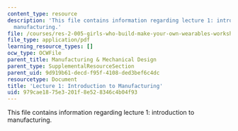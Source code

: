 ```yaml
---
content_type: resource
description: 'This file contains information regarding lecture 1: introduction to
  manufacturing.'
file: /courses/res-2-005-girls-who-build-make-your-own-wearables-workshop-spring-2015/979cae1875e3201f8e528346c4b04f93_MITRES_2_005S15_Intro0801.pdf
file_type: application/pdf
learning_resource_types: []
ocw_type: OCWFile
parent_title: Manufacturing & Mechanical Design
parent_type: SupplementalResourceSection
parent_uid: 9d919b61-decd-f95f-4108-ded3bef6c4dc
resourcetype: Document
title: 'Lecture 1: Introduction to Manufacturing'
uid: 979cae18-75e3-201f-8e52-8346c4b04f93
---
```

This file contains information regarding lecture 1: introduction to manufacturing.

